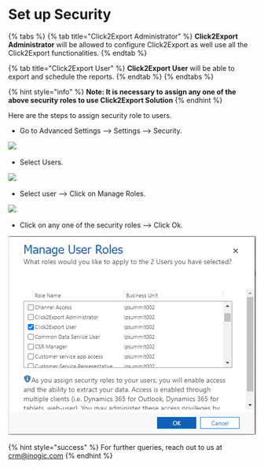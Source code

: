 # Set up Security

{% tabs %}
{% tab title="Click2Export Administrator" %}
**Click2Export Administrator** will be allowed to configure Click2Export as well use all the Click2Export functionalities.
{% endtab %}

{% tab title="Click2Export User" %}
**Click2Export User** will be able to export and schedule the reports.
{% endtab %}
{% endtabs %}

{% hint style="info" %}
**Note: It is necessary to assign any one of the above security roles to use Click2Export Solution**
{% endhint %}



Here are the steps to assign security role to users.

* Go to Advanced Settings --> Settings --> Security.

![](<../../.gitbook/assets/sec\_1 - Copy.png>)

* Select Users.

![](<../../.gitbook/assets/Sec\_2 - Copy.png>)

* Select user --> Click on Manage Roles.

![](<../../.gitbook/assets/sec\_4 - Copy.png>)

* Click on any one of the security roles --> Click Ok.

![](<../../.gitbook/assets/Set security.png>)

{% hint style="success" %}
For further queries, reach out to us at [crm@inogic.com](mailto:crm@inogic.com)
{% endhint %}
